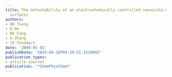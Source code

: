 ```yaml
---
title: The metastability of an electrochemically controlled nanoscale machine on gold
  surfaces
authors:
- HR Tseng
- D Wu
- NX Fang
- X Zhang
- JF Stoddart
date: '2004-01-01'
publishDate: '2025-09-18T04:29:51.152980Z'
publication_types:
- article-journal
publication: '*ChemPhysChem*'
---
```

